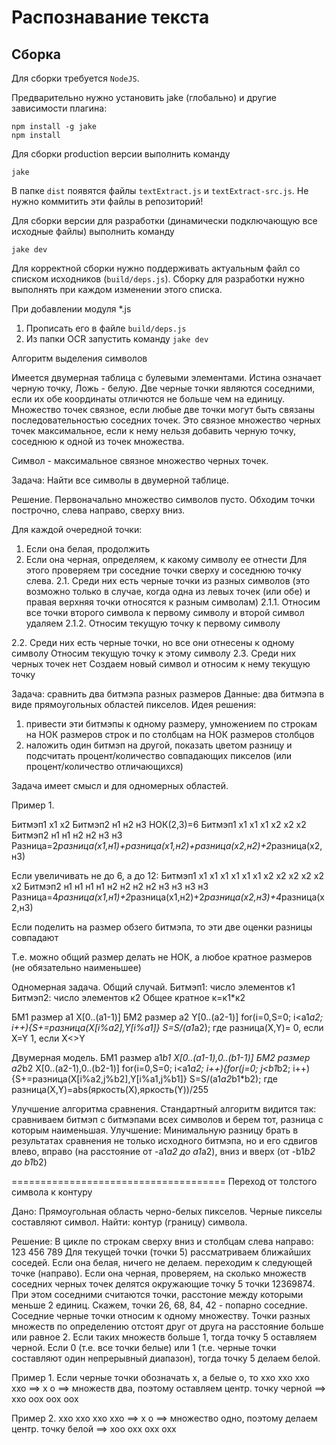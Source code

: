 Распознавание текста
================

Сборка
------

Для сборки требуется `NodeJS`.

Предварительно нужно установить jake (глобально) и другие зависимости плагина:
```
npm install -g jake
npm install
```

Для сборки production версии выполнить команду
```
jake
```

В папке `dist` появятся файлы `textExtract.js` и `textExtract-src.js`. Не нужно коммитить эти файлы в репозиторий!

Для сборки версии для разработки (динамически подключающую все исходные файлы) выполнить команду

```
jake dev
```

Для корректной сборки нужно поддерживать актуальным файл со списком исходников (`build/deps.js`). Сборку для разработки нужно выполнять при каждом изменении этого списка.

При добавлении модуля *.js

1. Прописать его в файле `build/deps.js`
2. Из папки OCR запустить команду `jake dev`

Алгоритм выделения символов

Имеется двумерная таблица с булевыми элементами. Истина означает черную точку, Ложь - белую.
Две черные точки являются соседними, если их обе координаты отличются не больше чем на единицу.
Множество точек связное, если любые две точки могут быть связаны последовательностью соседних точек.
Это связное множество черных точек максимальное, если к нему нельзя добавить черную точку, соседнюю к одной из точек множества.

Символ - максимальное связное множество черных точек.

Задача: Найти все символы в двумерной таблице.

Решение.
Первоначально множество символов пусто.
Обходим точки построчно, слева направо, сверху вниз.

Для каждой очередной точки:

1. Если она белая, продолжить
2. Если она черная, определяем, к какому символу ее отнести
     Для этого проверяем три соседние точки сверху и соседнюю точку слева.
     2.1. Среди них есть черные точки из разных символов 
          (это возможно только в случае, когда одна из левых точек (или обе) и правая верхняя точки относятся к разным символам)
  2.1.1. Относим все точки второго символа к первому символу и второй символ удаляем
  2.1.2. Относим текущую точку к первому символу

2.2. Среди них есть черные точки, но все они отнесены к одному символу
  Относим текущую точку к этому символу
2.3. Среди них черных точек нет
  Создаем новый символ и относим к нему текущую точку
  
Задача: сравнить два битмэпа разных размеров
Данные: два битмэпа в виде прямоугольных областей пикселов.
Идея решения: 
1) привести эти битмэпы к одному размеру, умножением по строкам на НОК размеров строк и по столбцам на НОК размеров столбцов
2) наложить один битмэп на другой, показать цветом разницу и подсчитать процент/количество совпадающих пикселов (или процент/количество отличающихся)

Задача имеет смысл и для одномерных областей.

Пример 1.

Битмэп1 х1 х2
Битмэп2 н1 н2 н3
НОК(2,3)=6
Битмэп1 х1 х1 х1 х2 х2 х2
Битмэп2 н1 н1 н2 н2 н3 н3
Разница=2*разница(х1,н1)+разница(х1,н2)+разница(х2,н2)+2*разница(х2,н3)

Если увеличивать не до 6, а до 12:
Битмэп1 х1 х1 х1 х1 х1 х1 х2 х2 х2 х2 х2 х2
Битмэп2 н1 н1 н1 н1 н2 н2 н2 н2 н3 н3 н3 н3
Разница=4*разница(х1,н1)+2*разница(х1,н2)+2*разница(х2,н3)+4*разница(х2,н3)

Если поделить на размер обзего битмэпа, то эти две оценки разницы совпадают

Т.е. можно общий размер делать не НОК, а любое кратное размеров (не обязательно наименьшее)

Одномерная задача. Общий случай.
Битмэп1: число элементов к1
Битмэп2: число элементов к2
Общее кратное к=к1*к2

БМ1 размер а1 X[0..(a1-1)]
БМ2 размер а2 Y[0..(a2-1)]
for(i=0,S=0; i<a1*a2; i++){S+=разница(X[i%a2],Y[i%a1]}
S=S/(a1*a2);
где разница(X,Y)=
0, если X=Y
1, если X<>Y

Двумерная модель.
БМ1 размер a1*b1 X[0..(a1-1),0..(b1-1)]
БМ2 размер a2*b2 X[0..(a2-1),0..(b2-1)]
for(i=0,S=0; i<a1*a2; i++){for(j=0; j<b1*b2; i++){S+=разница(X[i%a2,j%b2],Y[i%a1,j%b1]}
S=S/(a1*a2*b1*b2);
где разница(X,Y)=abs(яркость(X),яркость(Y))/255

Улучшение алгоритма сравнения.
Стандартный алгоритм видится так:
сравниваем битмэп с битмэпами всех символов и берем тот, разница с которым наименьшая.
Улучшение:
Минимальную разницу брать в результатах сравнения не только исходного битмэпа, но и его сдвигов влево, вправо (на расстояние от -a1*a2 до a1*a2), вниз и вверх (от -b1*b2 до b1*b2)

=====================================
Переход от толстого символа к контуру

Дано: Прямоугольная область черно-белых пикселов. Черные пикселы составляют символ.
Найти: контур (границу) символа.

Решение:
В цикле по строкам сверху вниз и столбцам слева направо:
123
456
789
Для текущей точки (точки 5) рассматриваем ближайших соседей.
Если она белая, ничего не делаем. переходим к следующей точке (направо).
Если она черная, проверяем, на сколько множеств соседних черных точек делятся окружающие точку 5 точки 12369874.
При этом соседними считаются точки, расстоние между которыми меньше 2 единиц.
Скажем, точки 26, 68, 84, 42 - попарно соседние.
Соседние черные точки относим к одному множеству.
Точки разных множеств по определению отстоят друг от друга на расстояние больше или равное 2.
Если таких множеств больше 1, тогда точку 5 оставляем черной. 
Если 0 (т.е. все точки белые) или 1 (т.е. черные точки составляют один непрерывный диапазон), тогда точку 5 делаем белой.

Пример 1. Если черные точки обозначать х, а белые о, то
ххо     ххо                                                             ххо
ххо ==> х о ==> множеств два, поэтому оставляем центр. точку черной ==> ххо
оох     оох                                                             оох

Пример 2.
ххо     ххо                                                           ххо
ххо ==> х о ==> множество одно, поэтому делаем центр. точку белой ==> хоо
охх     охх                                                           охх


